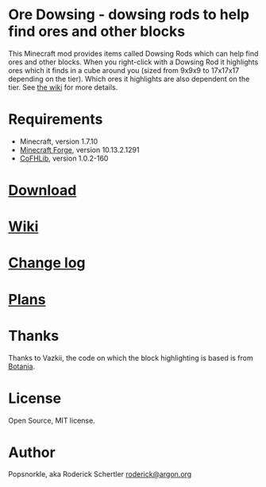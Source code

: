 Ore Dowsing - dowsing rods to help find ores and other blocks
=============================================================

This Minecraft mod provides items called Dowsing Rods which can help find ores
and other blocks. When you right-click with a Dowsing Rod it highlights ores
which it finds in a cube around you (sized from 9x9x9 to 17x17x17 depending
on the tier). Which ores it highlights are also dependent on the tier. See
[the wiki](https://github.com/rosche/ore-dowsing/wiki) for more details.

Requirements
============

- Minecraft, version 1.7.10
- [Minecraft Forge](http://files.minecraftforge.net/), version 10.13.2.1291
- [CoFHLib](http://minecraft.curseforge.com/mc-mods/220333-cofhlib), version 1.0.2-160

[Download](https://github.com/rosche/ore-dowsing/releases/latest)
==========

[Wiki](https://github.com/rosche/ore-dowsing/wiki)
======

[Change log](https://github.com/rosche/ore-dowsing/blob/master/changelog.md)
============

[Plans](https://github.com/rosche/ore-dowsing/blob/master/todo.md)
=======

Thanks
======
Thanks to Vazkii, the code on which the block highlighting is based is from
[Botania](http://botaniamod.net).

License
=======
Open Source, MIT license.

Author
======
Popsnorkle, aka Roderick Schertler <roderick@argon.org>

